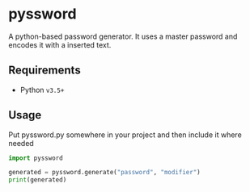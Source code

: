 # pyssword
A python-based password generator. It uses a master password and encodes it with a inserted text.

## Requirements
 - Python `v3.5+`

## Usage
Put pyssword.py somewhere in your project and then include it where needed

```python
import pyssword

generated = pyssword.generate("password", "modifier")
print(generated)
```

